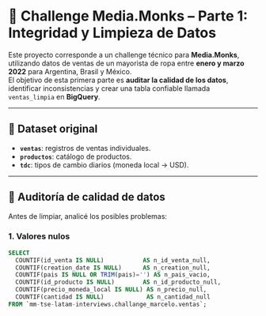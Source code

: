 # 🧹 Challenge Media.Monks – Parte 1: Integridad y Limpieza de Datos

Este proyecto corresponde a un challenge técnico para **Media.Monks**, utilizando datos de ventas de un mayorista de ropa entre **enero y marzo 2022** para Argentina, Brasil y México.  
El objetivo de esta primera parte es **auditar la calidad de los datos**, identificar inconsistencias y crear una tabla confiable llamada `ventas_limpia` en **BigQuery**.

---

## 📂 Dataset original
- **`ventas`**: registros de ventas individuales.  
- **`productos`**: catálogo de productos.  
- **`tdc`**: tipos de cambio diarios (moneda local → USD).  

---

## 🔎 Auditoría de calidad de datos

Antes de limpiar, analicé los posibles problemas:

### 1. Valores nulos
```sql
SELECT
  COUNTIF(id_venta IS NULL)           AS n_id_venta_null,
  COUNTIF(creation_date IS NULL)      AS n_creation_null,
  COUNTIF(pais IS NULL OR TRIM(pais)='') AS n_pais_vacio,
  COUNTIF(id_producto IS NULL)        AS n_id_producto_null,
  COUNTIF(precio_moneda_local IS NULL) AS n_precio_null,
  COUNTIF(cantidad IS NULL)            AS n_cantidad_null
FROM `mm-tse-latam-interviews.challange_marcelo.ventas`;
